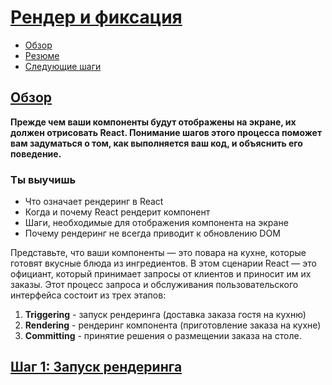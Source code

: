 # [Рендер и фиксация](../../index.md)

- [Обзор](#обзор)
- [Резюме](#резюме)
- [Следующие шаги](#следующие-шаги)

## [Обзор](#)

**Прежде чем ваши компоненты будут отображены на экране, их должен отрисовать React. Понимание шагов этого процесса поможет вам задуматься о том, как выполняется ваш код, и объяснить его поведение.**

### Ты выучишь

- Что означает рендеринг в React
- Когда и почему React рендерит компонент
- Шаги, необходимые для отображения компонента на экране
- Почему рендеринг не всегда приводит к обновлению DOM

Представьте, что ваши компоненты — это повара на кухне, которые готовят вкусные блюда из ингредиентов. В этом сценарии React — это официант, который принимает запросы от клиентов и приносит им их заказы. Этот процесс запроса и обслуживания пользовательского интерфейса состоит из трех этапов:

1. **Triggering** - запуск рендеринга (доставка заказа гостя на кухню)
2. **Rendering** - рендеринг компонента (приготовление заказа на кухне)
3. **Committing** - принятие решения о размещении заказа на столе.

## [Шаг 1: Запуск рендеринга](#)
